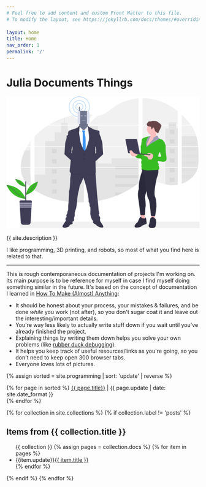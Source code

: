 ```yaml
---
# Feel free to add content and custom Front Matter to this file.
# To modify the layout, see https://jekyllrb.com/docs/themes/#overriding-theme-defaults

layout: home
title: Home
nav_order: 1
permalink: '/'
---
```


# Julia Documents Things

![Programming robots to take over the world](/assets/img/undraw_robotics_kep0.svg)

{{ site.description }}

I like programming, 3D printing, and robots, so most of what you find here is related to that.

---

This is rough contemporaneous documentation of projects I'm working on. Its main purpose is to be reference for myself in case I find myself doing something similar in the future. It's based on the concept of documentation I learned in [How To Make (Almost) Anything](http://fab.cba.mit.edu/classes/863.17/Harvard/people/julia-ebert/):
- It should be honest about your process, your mistakes & failures, and be done *while* you work (not after), so you don't sugar coat it and leave out the interesting/important details.
- You're way less likely to actually write stuff down if you wait until you've already finished the project.
- Explaining things by writing them down helps you solve your own problems (like [rubber duck debugging](https://en.wikipedia.org/wiki/Rubber_duck_debugging)).
- It helps you keep track of useful resources/links as you're going, so you don't need to keep open 300 browser tabs.
- Everyone loves lots of pictures.


{% assign sorted = site.programming | sort: 'update' | reverse %}

<p>
{% for page in sorted %}
    <a href="{{page.url}}">{{ page.title}}</a> | {{ page.update | date: site.date_format }}<br>
{% endfor %}
</p>

<div>
{% for collection in site.collections %}
  {% if collection.label != 'posts' %}
  <h2>Items from {{ collection.title }}</h2>
  <ul>
  {{ collection }}
{% assign pages = collection.docs %}
{% for item in pages %}
<li>{{item.update}}<a href="{{ item.url }}">{{ item.title }}</a></li>
{% endfor %}
  </ul>
  {% endif %}
{% endfor %}
</div>